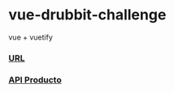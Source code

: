 # vue-drubbit-challenge
vue + vuetify
### [URL](https://materialesbasualdo.com.ar/p/inodoro-corto-ihcmjb-ferrum-marina/039033cd-f096-48ab-9950-0a33a1d2e441)
### [API Producto](https://materialesbasualdo.com.ar/api/catalog/product/039033cd-f096-48ab-9950-0a33a1d2e441)
